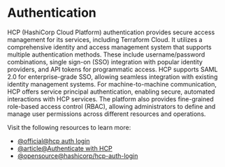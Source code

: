 # Authentication

HCP (HashiCorp Cloud Platform) authentication provides secure access management for its services, including Terraform Cloud. It utilizes a comprehensive identity and access management system that supports multiple authentication methods. These include username/password combinations, single sign-on (SSO) integration with popular identity providers, and API tokens for programmatic access. HCP supports SAML 2.0 for enterprise-grade SSO, allowing seamless integration with existing identity management systems. For machine-to-machine communication, HCP offers service principal authentication, enabling secure, automated interactions with HCP services. The platform also provides fine-grained role-based access control (RBAC), allowing administrators to define and manage user permissions across different resources and operations.

Visit the following resources to learn more:

- [@official@hcp auth login](https://developer.hashicorp.com/hcp/docs/cli/commands/auth/login)
- [@article@Authenticate with HCP](https://registry.terraform.io/providers/hashicorp/hcp/latest/docs/guides/auth)
- [@opensource@hashicorp/hcp-auth-login](https://github.com/hashicorp/hcp-auth-action)